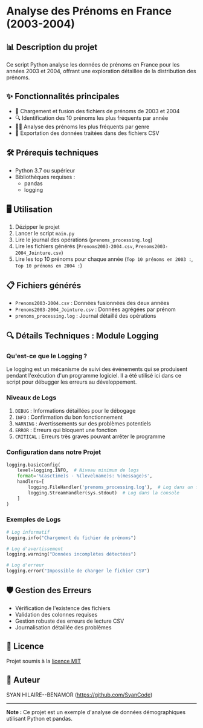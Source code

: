 # Analyse des Prénoms en France (2003-2004)

## 📊 Description du projet
Ce script Python analyse les données de prénoms en France pour les années 2003 et 2004, offrant une exploration détaillée de la distribution des prénoms.

## ✨ Fonctionnalités principales
- 📂 Chargement et fusion des fichiers de prénoms de 2003 et 2004
- 🔍 Identification des 10 prénoms les plus fréquents par année
- 👧👦 Analyse des prénoms les plus fréquents par genre
- 💾 Exportation des données traitées dans des fichiers CSV

## 🛠 Prérequis techniques
- Python 3.7 ou supérieur
- Bibliothèques requises :
  - pandas
  - logging


## 🖥 Utilisation
1. Dézipper le projet
2. Lancer le script `main.py`
3. Lire le journal des opérations (`prenoms_processing.log`)
4. Lire les fichiers générés (`Prenoms2003-2004.csv`, `Prenoms2003-2004_Jointure.csv`)
5. Lire les top 10 prénoms pour chaque année (`Top 10 prénoms en 2003 :`, `Top 10 prénoms en 2004 :`)

## 📋 Fichiers générés
- `Prenoms2003-2004.csv` : Données fusionnées des deux années
- `Prenoms2003-2004_Jointure.csv` : Données agrégées par prénom
- `prenoms_processing.log` : Journal détaillé des opérations

## 🔍 Détails Techniques : Module Logging

### Qu'est-ce que le Logging ?
Le logging est un mécanisme de suivi des événements qui se produisent pendant l'exécution d'un programme logiciel.
Il a été utilisé ici dans ce script pour débugger les erreurs au développement.

### Niveaux de Logs
1. `DEBUG` : Informations détaillées pour le débogage
2. `INFO` : Confirmation du bon fonctionnement
3. `WARNING` : Avertissements sur des problèmes potentiels
4. `ERROR` : Erreurs qui bloquent une fonction
5. `CRITICAL` : Erreurs très graves pouvant arrêter le programme

### Configuration dans notre Projet
```python
logging.basicConfig(
    level=logging.INFO,  # Niveau minimum de logs
    format='%(asctime)s - %(levelname)s: %(message)s',
    handlers=[
        logging.FileHandler('prenoms_processing.log'),  # Log dans un fichier
        logging.StreamHandler(sys.stdout)  # Log dans la console
    ]
)
```

### Exemples de Logs
```python
# Log informatif
logging.info("Chargement du fichier de prénoms")

# Log d'avertissement
logging.warning("Données incomplètes détectées")

# Log d'erreur
logging.error("Impossible de charger le fichier CSV")
```

## 🛡 Gestion des Erreurs
- Vérification de l'existence des fichiers
- Validation des colonnes requises
- Gestion robuste des erreurs de lecture CSV
- Journalisation détaillée des problèmes

## 📄 Licence
Projet soumis à la [licence MIT](https://github.com/SyanCode/Baby-Names-Data-Analysis/blob/main/LICENSE)

## 👤 Auteur
SYAN HILAIRE--BENAMOR (https://github.com/SyanCode)

---

**Note :** Ce projet est un exemple d'analyse de données démographiques utilisant Python et pandas.
